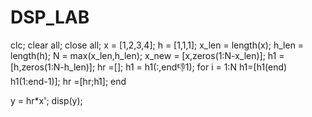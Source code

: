 # DSP_LAB
clc;
clear all;
close all;
x = [1,2,3,4];
h = [1,1,1];
x_len = length(x);
h_len = length(h);
N = max(x_len,h_len);
x_new = [x,zeros(1:N-x_len)];
h1 = [h,zeros(1:N-h_len)];
hr =[];
h1 = h1(:,end:-1:1);
for i = 1:N
    h1=[h1(end) h1(1:end-1)];
    hr =[hr;h1];
end

y = hr*x';
disp(y);